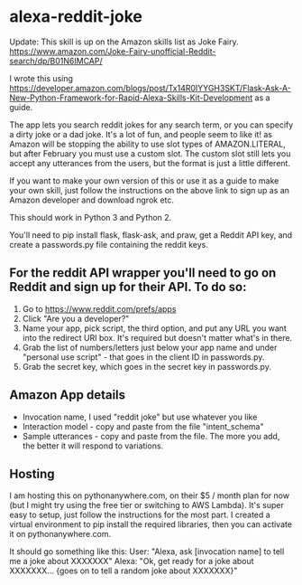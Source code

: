 # alexa-reddit-joke

Update: This skill is up on the Amazon skills list as Joke Fairy. https://www.amazon.com/Joke-Fairy-unofficial-Reddit-search/dp/B01N6IMCAP/

I wrote this using https://developer.amazon.com/blogs/post/Tx14R0IYYGH3SKT/Flask-Ask-A-New-Python-Framework-for-Rapid-Alexa-Skills-Kit-Development as a guide.

The app lets you search reddit jokes for any search term, or you can specify a dirty joke or a dad joke. It's a lot of fun, and people seem to like it!
as Amazon will be stopping the ability to use slot types of AMAZON.LITERAL, but after February you must use a custom slot.
The custom slot still lets you accept any utterances from the users, but the format is just a little different.

If you want to make your own version of this or use it as a guide to make your own skill, just follow the instructions on the above link to sign up as an Amazon developer and
download ngrok etc.

This should work in Python 3 and Python 2.

You'll need to pip install flask, flask-ask, and praw, get a Reddit API key, and create a passwords.py file containing the reddit keys.

## For the reddit API wrapper you'll need to go on Reddit and sign up for their API.  To do so:

1. Go to https://www.reddit.com/prefs/apps
2. Click "Are you a developer?"
3. Name your app, pick script, the third option, and put any URL you want into the redirect URI box. It's required but doesn't matter what's in there.
4. Grab the list of numbers/letters just below your app name and under "personal use script" - that goes in the client ID in passwords.py.
5. Grab the secret key, which goes in the secret key in passwords.py.

## Amazon App details

* Invocation name, I used "reddit joke" but use whatever you like
* Interaction model - copy and paste from the file "intent_schema"
* Sample utterances - copy and paste from the file. The more you add, the better it will respond to variations.

## Hosting

I am hosting this on pythonanywhere.com, on their $5 / month plan for now (but I might try using the free tier or switching to AWS Lambda).
It's super easy to setup, just follow the instructions for the most part.
I created a virtual environment to pip install the required libraries, then you can activate it on pythonanywhere.com.

It should go something like this:
User: "Alexa, ask [invocation name] to tell me a joke about XXXXXXX"
Alexa: "Ok, get ready for a joke about XXXXXXX... {goes on to tell a random joke about XXXXXXX}"
